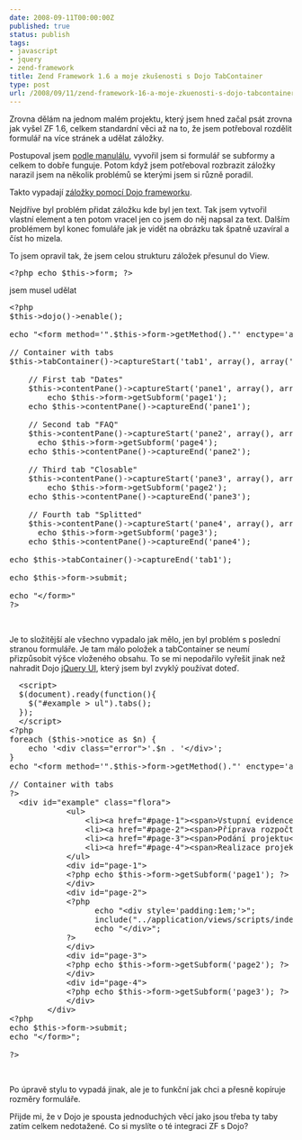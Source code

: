 ```yaml
---
date: 2008-09-11T00:00:00Z
published: true
status: publish
tags:
- javascript
- jquery
- zend-framework
title: Zend Framework 1.6 a moje zkušenosti s Dojo TabContainer
type: post
url: /2008/09/11/zend-framework-16-a-moje-zkuenosti-s-dojo-tabcontainer/
---
```


Zrovna dělám na jednom malém projektu, který jsem hned začal psát zrovna jak vyšel ZF 1.6, celkem standardní věci až na to, že jsem potřeboval rozdělit formulář na více stránek a udělat záložky.

Postupoval jsem <a href="http://framework.zend.com/manual/en/zend.dojo.form.html#zend.dojo.form.decorators.dijitContainer">podle manulálu</a>, vyvořil jsem si formulář se subformy a celkem to dobře funguje. Potom když jsem potřeboval rozbrazit záložky narazil jsem na několik problémů se kterými jsem si různě poradil.

Takto vypadají <a href="http://dojotoolkit.org/book/dojo-book-0-9/part-2-dijit/layout/tab-container">záložky pomocí Dojo frameworku</a>.

<a href="http://blog.prskavec.net/wp-content/uploads/2008/09/image.png"></a>

Nejdříve byl problém přidat záložku kde byl jen text. Tak jsem vytvořil vlastní element a ten potom vracel jen co jsem do něj napsal za text. Dalším problémem byl konec fomuláře jak je vidět na obrázku tak špatně uzavíral a číst ho mizela.

<a href="http://blog.prskavec.net/wp-content/uploads/2008/09/image1.png"></a>

To jsem opravil tak, že jsem celou strukturu záložek přesunul do View.
<pre name='code' class='php'>
&lt;?php echo $this-&gt;form; ?&gt;
</pre>
jsem musel udělat
<pre name='code' class='php'>
&lt;?php
$this-&gt;dojo()-&gt;enable();

echo "&lt;form method='".$this-&gt;form-&gt;getMethod()."' enctype='application/x-www-form-urlencoded' &gt;";

// Container with tabs
$this-&gt;tabContainer()-&gt;captureStart('tab1', array(), array('style' =&gt; 'width:950px;height:800px;'));

    // First tab "Dates"
    $this-&gt;contentPane()-&gt;captureStart('pane1', array(), array('title' =&gt; 'Vstupní evidence'));
        echo $this-&gt;form-&gt;getSubform('page1');
    echo $this-&gt;contentPane()-&gt;captureEnd('pane1');

    // Second tab "FAQ"
    $this-&gt;contentPane()-&gt;captureStart('pane2', array(), array('title' =&gt; 'Příprava rozpočtu'));
      echo $this-&gt;form-&gt;getSubform('page4');     
    echo $this-&gt;contentPane()-&gt;captureEnd('pane2');

    // Third tab "Closable"
    $this-&gt;contentPane()-&gt;captureStart('pane3', array(), array('title' =&gt; 'Podání projektu'));
        echo $this-&gt;form-&gt;getSubform('page2');
    echo $this-&gt;contentPane()-&gt;captureEnd('pane3');

    // Fourth tab "Splitted"
    $this-&gt;contentPane()-&gt;captureStart('pane4', array(), array('title' =&gt; 'Realizace projektu'));
      echo $this-&gt;form-&gt;getSubform('page3');
    echo $this-&gt;contentPane()-&gt;captureEnd('pane4');

echo $this-&gt;tabContainer()-&gt;captureEnd('tab1');

echo $this-&gt;form-&gt;submit;

echo "&lt;/form&gt;"
?&gt;
</pre>
 

Je to složitější ale všechno vypadalo jak mělo, jen byl problém s poslední stranou formuláře. Je tam málo položek a tabContainer se neumí přizpůsobit výšce vloženého obsahu. To se mi nepodařilo vyřešit jinak než nahradit Dojo <a href="http://docs.jquery.com/UI/Tabs">jQuery UI</a>, který jsem byl zvyklý používat doteď.
<pre name='code' class='php'>
  &lt;script&gt;
  $(document).ready(function(){
    $("#example &gt; ul").tabs();
  });
  &lt;/script&gt;
&lt;?php
foreach ($this-&gt;notice as $n) {
    echo '&lt;div class="error"&gt;'.$n . '&lt;/div&gt;';
}
echo "&lt;form method='".$this-&gt;form-&gt;getMethod()."' enctype='application/x-www-form-urlencoded' &gt;";

// Container with tabs
?&gt;
  &lt;div id="example" class="flora"&gt;
            &lt;ul&gt;
                &lt;li&gt;&lt;a href="#page-1"&gt;&lt;span&gt;Vstupní evidence&lt;/span&gt;&lt;/a&gt;&lt;/li&gt;
                &lt;li&gt;&lt;a href="#page-2"&gt;&lt;span&gt;Příprava rozpočtu&lt;/span&gt;&lt;/a&gt;&lt;/li&gt;
                &lt;li&gt;&lt;a href="#page-3"&gt;&lt;span&gt;Podání projektu&lt;/span&gt;&lt;/a&gt;&lt;/li&gt;
                &lt;li&gt;&lt;a href="#page-4"&gt;&lt;span&gt;Realizace projektu&lt;/span&gt;&lt;/a&gt;&lt;/li&gt;
            &lt;/ul&gt;
            &lt;div id="page-1"&gt;
            &lt;?php echo $this-&gt;form-&gt;getSubform('page1'); ?&gt;
            &lt;/div&gt;
            &lt;div id="page-2"&gt;
            &lt;?php
                  echo "&lt;div style='padding:1em;'&gt;";
                  include("../application/views/scripts/index/rozpocet.phtml");
                  echo "&lt;/div&gt;";
            ?&gt;
            &lt;/div&gt;
            &lt;div id="page-3"&gt;
            &lt;?php echo $this-&gt;form-&gt;getSubform('page2'); ?&gt;
            &lt;/div&gt;
            &lt;div id="page-4"&gt;
            &lt;?php echo $this-&gt;form-&gt;getSubform('page3'); ?&gt;
            &lt;/div&gt;
        &lt;/div&gt;
&lt;?php
echo $this-&gt;form-&gt;submit;
echo "&lt;/form&gt;";

?&gt;
</pre>
 

Po úpravě stylu to vypadá jinak, ale je to funkční jak chci a přesně kopíruje rozměry formuláře. 

<a href="http://blog.prskavec.net/wp-content/uploads/2008/09/image2.png"></a>

Přijde mi, že v Dojo je spousta jednoduchých věcí jako jsou třeba ty taby zatím celkem nedotažené. Co si myslíte o té integraci ZF s Dojo?
